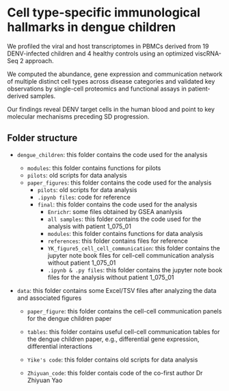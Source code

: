 # Cell type-specific immunological hallmarks in dengue children

 We profiled the viral and host transcriptomes in PBMCs derived from 19 DENV-infected children and 4 healthy controls using an optimized viscRNA-Seq 2 approach. 

 We computed the abundance, gene expression and communication network of multiple distinct cell types across disease categories and validated key observations by single-cell proteomics and functional assays in patient-derived samples. 

 Our findings reveal DENV target cells in the human blood and point to key molecular mechanisms preceding SD progression.

## Folder structure

- `dengue_children`: this folder contains the code used for the analysis
  - `modules`: this folder contains functions for pilots
  - `pilots`: old scripts for data analysis
  - `paper_figures`: this folder contains the code used for the analysis
    - `pilots`: old scripts for data analysis 
    - `.ipynb files`: code for reference
    - `final`: this folder contains the code used for the analysis
      - `Enrichr`: some files obtained by GSEA ananlysis
      - `all samples`: this folder contains the code used for the analysis with patient 1_075_01
      - `modules`: this folder contains functions for data analysis
      - `references`: this folder contains files for reference
      - `YK_figure5_cell_cell_communication`: this folder contains the jupyter note book files for cell-cell communication analysis without patient 1_075_01
      - `.ipynb & .py files`: this folder contains the jupyter note book files for the analysis without patient 1_075_01
      

- `data`: this folder contains some Excel/TSV files after analyzing the data and associated figures
  - `paper_figure`: this folder contains the cell-cell communication panels for the dengue children paper
  - `tables`: this folder contains useful cell-cell communication tables for the dengue children paper, e.g., differential gene expression, differential interactions

  - `Yike's code`: this folder contains old scripts for data analysis

  - `Zhiyuan_code`: this folder contais code of the co-first author Dr Zhiyuan Yao
